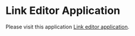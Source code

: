 # Link Editor Application

Please visit this application [Link editor application](https://link-creator-application.vercel.app/).
